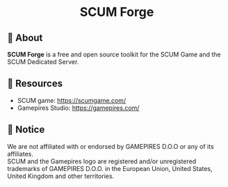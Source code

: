 <h1 align="center">SCUM Forge</h1>

## 👤 About

**SCUM Forge** is a free and open source toolkit for the SCUM Game and the SCUM Dedicated Server.

## 📌 Resources
- SCUM game: https://scumgame.com/
- Gamepires Studio: https://gamepires.com/

## 📜 Notice

We are not affiliated with or endorsed by GAMEPIRES D.O.O or any of its affiliates.  
SCUM and the Gamepires logo are registered and/or unregistered trademarks of GAMEPIRES D.O.O. in the European Union, United States, United Kingdom and other territories.

